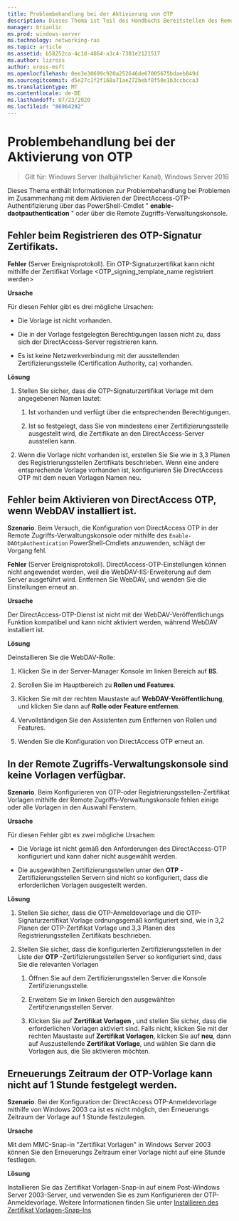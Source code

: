 ```yaml
---
title: Problembehandlung bei der Aktivierung von OTP
description: Dieses Thema ist Teil des Handbuchs Bereitstellen des Remote Zugriffs mit OTP-Authentifizierung in Windows Server 2016.
manager: brianlic
ms.prod: windows-server
ms.technology: networking-ras
ms.topic: article
ms.assetid: b58252ca-4c1d-4664-a3c4-7301e2121517
ms.author: lizross
author: eross-msft
ms.openlocfilehash: 0ee3e30699c920a252646de67005675bdaeb849d
ms.sourcegitcommit: d5e27c1f2f168a71ae272bebf8f50e1b3ccbcca3
ms.translationtype: MT
ms.contentlocale: de-DE
ms.lasthandoff: 07/23/2020
ms.locfileid: "86964292"
---
```

# <a name="troubleshooting-enabling-otp"></a>Problembehandlung bei der Aktivierung von OTP

>Gilt für: Windows Server (halbjährlicher Kanal), Windows Server 2016

Dieses Thema enthält Informationen zur Problembehandlung bei Problemen im Zusammenhang mit dem Aktivieren der DirectAccess-OTP-Authentifizierung über das PowerShell-Cmdlet " **enable-daotpauthentication** " oder über die Remote Zugriffs-Verwaltungskonsole.
  
## <a name="failed-to-enroll-the-otp-signing-certificate"></a>Fehler beim Registrieren des OTP-Signatur Zertifikats.  
**Fehler** (Server Ereignisprotokoll). Ein OTP-Signaturzertifikat kann nicht mithilfe der Zertifikat Vorlage <OTP_signing_template_name registriert werden>  
  
**Ursache**  
  
Für diesen Fehler gibt es drei mögliche Ursachen:  
  
-   Die Vorlage ist nicht vorhanden.  
  
-   Die in der Vorlage festgelegten Berechtigungen lassen nicht zu, dass sich der DirectAccess-Server registrieren kann.  
  
-   Es ist keine Netzwerkverbindung mit der ausstellenden Zertifizierungsstelle (Certification Authority, ca) vorhanden.  
  
**Lösung**  
  
1.  Stellen Sie sicher, dass die OTP-Signaturzertifikat Vorlage mit dem angegebenen Namen lautet:  
  
    1.  Ist vorhanden und verfügt über die entsprechenden Berechtigungen.  
  
    2.  Ist so festgelegt, dass Sie von mindestens einer Zertifizierungsstelle ausgestellt wird, die Zertifikate an den DirectAccess-Server ausstellen kann.  
  
2.  Wenn die Vorlage nicht vorhanden ist, erstellen Sie Sie wie in 3,3 Planen des Registrierungsstellen Zertifikats beschrieben. Wenn eine andere entsprechende Vorlage vorhanden ist, konfigurieren Sie DirectAccess OTP mit dem neuen Vorlagen Namen neu.  
  
## <a name="failed-to-enable-directaccess-otp-when-webdav-is-installed"></a>Fehler beim Aktivieren von DirectAccess OTP, wenn WebDAV installiert ist.  
**Szenario**. Beim Versuch, die Konfiguration von DirectAccess OTP in der Remote Zugriffs-Verwaltungskonsole oder mithilfe des `Enable-DAOtpAuthentication` PowerShell-Cmdlets anzuwenden, schlägt der Vorgang fehl.  
  
**Fehler** (Server Ereignisprotokoll). DirectAccess-OTP-Einstellungen können nicht angewendet werden, weil die WebDAV-IIS-Erweiterung auf dem Server ausgeführt wird. Entfernen Sie WebDAV, und wenden Sie die Einstellungen erneut an.  
  
**Ursache**  
  
Der DirectAccess-OTP-Dienst ist nicht mit der WebDAV-Veröffentlichungs Funktion kompatibel und kann nicht aktiviert werden, während WebDAV installiert ist.  
  
**Lösung**  
  
Deinstallieren Sie die WebDAV-Rolle:  
  
1.  Klicken Sie in der Server-Manager Konsole im linken Bereich auf **IIS**.  
  
2.  Scrollen Sie im Hauptbereich zu **Rollen und Features**.  
  
3.  Klicken Sie mit der rechten Maustaste auf **WebDAV-Veröffentlichung**, und klicken Sie dann auf **Rolle oder Feature entfernen**.  
  
4.  Vervollständigen Sie den Assistenten zum Entfernen von Rollen und Features.  
  
5.  Wenden Sie die Konfiguration von DirectAccess OTP erneut an.  
  
## <a name="no-templates-available-in-the-remote-access-management-console"></a>In der Remote Zugriffs-Verwaltungskonsole sind keine Vorlagen verfügbar.  
**Szenario**. Beim Konfigurieren von OTP-oder Registrierungsstellen-Zertifikat Vorlagen mithilfe der Remote Zugriffs-Verwaltungskonsole fehlen einige oder alle Vorlagen in den Auswahl Fenstern.  
  
**Ursache**  
  
Für diesen Fehler gibt es zwei mögliche Ursachen:  
  
-   Die Vorlage ist nicht gemäß den Anforderungen des DirectAccess-OTP konfiguriert und kann daher nicht ausgewählt werden.  
  
-   Die ausgewählten Zertifizierungsstellen unter den **OTP** -Zertifizierungsstellen Servern sind nicht so konfiguriert, dass die erforderlichen Vorlagen ausgestellt werden.  
  
**Lösung**  
  
1.  Stellen Sie sicher, dass die OTP-Anmeldevorlage und die OTP-Signaturzertifikat Vorlage ordnungsgemäß konfiguriert sind, wie in 3,2 Planen der OTP-Zertifikat Vorlage und 3,3 Planen des Registrierungsstellen Zertifikats beschrieben.  
  
2.  Stellen Sie sicher, dass die konfigurierten Zertifizierungsstellen in der Liste der **OTP** -Zertifizierungsstellen Server so konfiguriert sind, dass Sie die relevanten Vorlagen  
  
    1.  Öffnen Sie auf dem Zertifizierungsstellen Server die Konsole Zertifizierungsstelle.  
  
    2.  Erweitern Sie im linken Bereich den ausgewählten Zertifizierungsstellen Server.  
  
    3.  Klicken Sie auf **Zertifikat Vorlagen** , und stellen Sie sicher, dass die erforderlichen Vorlagen aktiviert sind. Falls nicht, klicken Sie mit der rechten Maustaste auf **Zertifikat Vorlagen**, klicken Sie auf **neu**, dann auf Auszustellende **Zertifikat Vorlage**, und wählen Sie dann die Vorlagen aus, die Sie aktivieren möchten.  
  
## <a name="cannot-set-renewal-period-of-otp-template-to-1-hour"></a>Erneuerungs Zeitraum der OTP-Vorlage kann nicht auf 1 Stunde festgelegt werden.  
**Szenario**. Bei der Konfiguration der DirectAccess OTP-Anmeldevorlage mithilfe von Windows 2003 ca ist es nicht möglich, den Erneuerungs Zeitraum der Vorlage auf 1 Stunde festzulegen.  
  
**Ursache**  
  
Mit dem MMC-Snap-in "Zertifikat Vorlagen" in Windows Server 2003 können Sie den Erneuerungs Zeitraum einer Vorlage nicht auf eine Stunde festlegen.  
  
**Lösung**  
  
Installieren Sie das Zertifikat Vorlagen-Snap-in auf einem Post-Windows Server 2003-Server, und verwenden Sie es zum Konfigurieren der OTP-Anmeldevorlage. Weitere Informationen finden Sie unter [Installieren des Zertifikat Vorlagen-Snap-Ins](/previous-versions/windows/it-pro/windows-server-2008-R2-and-2008/cc732445(v=ws.11))  
  
